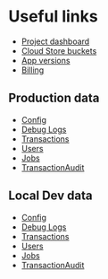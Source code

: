 # Useful links

 * <a target="_dashboard" href="https://console.cloud.google.com/home/dashboard?project=coin73">Project dashboard</a>
 * <a target="_filestore" href="https://console.cloud.google.com/storage/browser?project=coin73">Cloud Store buckets</a>
 * <a target="_versions" href="https://console.cloud.google.com/appengine/versions?serviceId=default&project=coin73&pageState=(%22versionsTable%22:(%22r%22:200))">App versions</a>
 * <a target="_billing" href="https://console.cloud.google.com/billing/00191D-4FB89B-3B9D38/reports;grouping=GROUP_BY_SKU;projects=coin73?project=coin73&organizationId=203754394715">Billing</a>

## Production data

 * <a target="_prod_data" href="https://console.cloud.google.com/datastore/entities;kind=Info;ns=production;sortCol=key;sortDir=ASCENDING/query/kind?project=coin73">Config</a>
 * <a target="_prod_data" href="https://console.cloud.google.com/datastore/entities;kind=Debug;ns=production;sortCol=created;sortDir=ASCENDING/query/kind?project=coin73">Debug Logs</a>
 * <a target="_prod_data" href="https://console.cloud.google.com/datastore/entities;kind=Transaction;ns=production;sortCol=created;sortDir=ASCENDING/query/kind?project=coin73">Transactions</a>
 * <a target="_prod_data" href="https://console.cloud.google.com/datastore/entities;kind=User;ns=production;sortCol=email;sortDir=ASCENDING/query/kind?project=coin73">Users</a>
 * <a target="_prod_data" href="https://console.cloud.google.com/datastore/entities;kind=Job;ns=production;sortCol=job_id;sortDir=ASCENDING/query/kind?project=coin73">Jobs</a>
 * <a target="_prod_data" href="https://console.cloud.google.com/datastore/entities;kind=Audit;ns=production;sortCol=created;sortDir=DECENDING/query/kind?project=coin73">TransactionAudit</a>

## Local Dev data

 * <a target="_local_data" href="https://console.cloud.google.com/datastore/entities;kind=Info;ns=localdev;sortCol=key;sortDir=ASCENDING/query/kind?project=coin73">Config</a>
 * <a target="_local_data" href="https://console.cloud.google.com/datastore/entities;kind=Debug;ns=localdev;sortCol=created;sortDir=ASCENDING/query/kind?project=coin73">Debug Logs</a>
 * <a target="_local_data" href="https://console.cloud.google.com/datastore/entities;kind=Transaction;ns=localdev;sortCol=created;sortDir=ASCENDING/query/kind?project=coin73">Transactions</a>
 * <a target="_local_data" href="https://console.cloud.google.com/datastore/entities;kind=User;ns=localdev;sortCol=email;sortDir=ASCENDING/query/kind?project=coin73">Users</a>
 * <a target="_local_data" href="https://console.cloud.google.com/datastore/entities;kind=Job;ns=localdev;sortCol=job_id;sortDir=ASCENDING/query/kind?project=coin73">Jobs</a>
 * <a target="_local_data" href="https://console.cloud.google.com/datastore/entities;kind=Audit;ns=localdev;sortCol=created;sortDir=DECENDING/query/kind?project=coin73">TransactionAudit</a>

